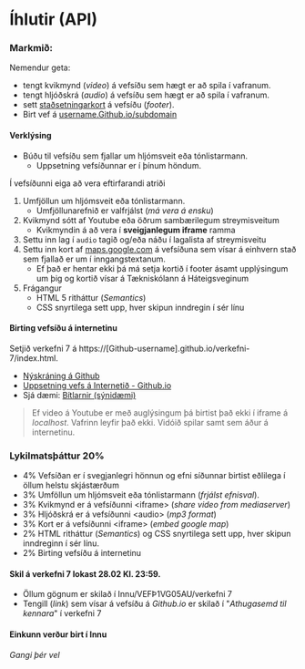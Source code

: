 # Íhlutir (API)

### Markmið:

Nemendur geta:

* tengt kvikmynd (_video_)  á vefsíðu sem hægt er að spila í vafranum. 
* tengt hljóðskrá (_audio_) á vefsíðu sem hægt er að spila í vafranum. 
* sett [staðsetningarkort](https://www.google.is/maps/place/T%C3%A6knisk%C3%B3linn+-+H%C3%A1teigsvegur/@64.1390675,-21.9048536,17z/data=!3m1!4b1!4m5!3m4!1s0x48d674cc84500001:0x16719bf129fa31a7!8m2!3d64.1390675!4d-21.9026596) á vefsíðu (_footer_). 
* Birt vef á [username.Github.io/subdomain](https://gjg.github.io/eldgos/)

#### Verklýsing

* Búðu til vefsíðu sem fjallar um hljómsveit eða tónlistarmann. 
  * Uppsetning vefsíðunnar er í þínum höndum. 

Í vefsíðunni eiga að vera eftirfarandi atriði

1. Umfjöllun um hljómsveit eða tónlistarmann.
    * Umfjöllunarefnið er valfrjálst (_má vera á ensku_)
1. Kvikmynd sótt af Youtube eða öðrum sambærilegum streymisveitum
   * Kvikmyndin á að vera í **sveigjanlegum iframe** ramma
1. Settu inn lag í `audio` tagið og/eða náðu í lagalista af streymisveitu
1. Settu inn kort af [maps.google.com]() á vefsíðuna sem vísar á einhvern stað sem fjallað er um í inngangstextanum. 
   * Ef það er hentar ekki þá má setja kortið í footer ásamt upplýsingum um þig og kortið vísar á Tækniskólann á Háteigsveginum
1. Frágangur
   * HTML 5 ritháttur (_Semantics_) 
   * CSS snyrtilega sett upp, hver skipun inndregin í sér línu

#### Birting vefsíðu á internetinu

Setjið verkefni 7 á https://[Github-username].github.io/verkefni-7/index.html. 

* [Nýskráning á Github](Namsefni-7/Github.md)
* [Uppsetning vefs á Internetið - Github.io](Namsefni-7/uppsetning-github.io/)
* Sjá dæmi: [Bítlarnir (sýnidæmi)](https://vefgrunnur.github.io/synidaemi/lokaverkefni/2023/beatles/ferill.html)

> Ef video á Youtube er með auglýsingum þá birtist það ekki í iframe á _localhost_. Vafrinn leyfir það ekki. Vidóið spilar samt sem áður á internetinu. 

### Lykilmatsþáttur 20%

* 4% Vefsíðan er í svegjanlegri hönnun og efni síðunnar birtist eðlilega í öllum helstu skjástærðum 
* 3% Umföllun um hljómsveit eða tónlistarmann (_frjálst efnisval_).
* 3% Kvikmynd er á vefsíðunni &lt;iframe> (_share video from mediaserver_)
* 3% Hljóðskrá er á vefsíðunni &lt;audio> (_mp3 format_)
* 3% Kort er á vefsíðunni &lt;iframe> (_embed google map_)
* 2% HTML ritháttur (_Semantics_) og CSS snyrtilega sett upp, hver skipun inndreginn í sér línu.
* 2% Birting vefsíðu á internetinu

#### Skil á verkefni 7 lokast 28.02 Kl. 23:59.

* Öllum gögnum er skilað í Innu/VEFÞ1VG05AU/verkefni 7
* Tengill (_link_) sem vísar á vefsíðu á _Github.io_ er skilað í "_Athugasemd til kennara_" í verkefni 7

#### Einkunn verður birt í Innu

_Gangi þér vel_
